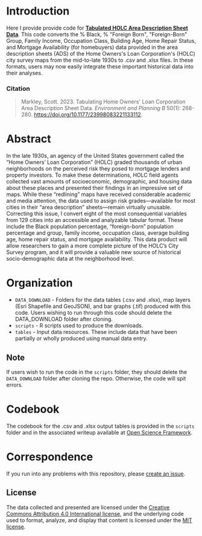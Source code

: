 # Introduction
Here I provide provide code for [**Tabulated HOLC Area Description Sheet Data**](https://osf.io/qytj8/). This code converts the % Black, % "Foreign Born", "Foreign-Born" Group, Family Income, Occupation Class, Building Age, Home Repair Status, and Mortgage Availability (for homebuyers) data provided in the area description sheets (ADS) of the Home Owners's Loan Corporation's (HOLC) city survey maps from the mid-to-late 1930s to .csv and .xlsx files. In these formats, users may now easily integrate these important historical data into their analyses.

### Citation
> Markley, Scott. 2023. Tabulating Home Owners' Loan Corporation Area Description Sheet Data. *Environment and Planning B* 50(1): 268-280. https://doi.org/10.1177/23998083221133112.

# Abstract
In the late 1930s, an agency of the United States government called the “Home Owners’ Loan Corporation” (HOLC) graded thousands of urban neighborhoods on the perceived risk they posed to mortgage lenders and property investors. To make these determinations, HOLC field agents collected vast amounts of socioeconomic, demographic, and housing data about these places and presented their findings in an impressive set of maps. While these “redlining” maps have received considerable academic and media attention, the data used to assign risk grades—available for most cities in their “area description” sheets—remain virtually unusable. Correcting this issue, I convert eight of the most consequential variables from 129 cities into an accessible and analyzable tabular format. These include the Black population percentage, “foreign-born” population percentage and group, family income, occupation class, average building age, home repair status, and mortgage availability. This data product will allow researchers to gain a more complete picture of the HOLC’s City Survey program, and it will provide a valuable new source of historical socio-demographic data at the neighborhood level.

# Organization
- `DATA_DOWNLOAD` - Folders for the data tables (.csv and .xlsx), map layers (Esri Shapefile and GeoJSON), and bar graphs (.tif) produced with this code. Users wishing to run through this code should delete the DATA_DOWNLOAD folder after cloning.
- `scripts` - R scripts used to produce the downloads.
- `tables` - Input data resources. These include data that have been partially or wholly produced using manual data entry.

## Note
If users wish to run the code in the `scripts` folder, they should delete the `DATA_DOWNLOAD` folder after cloning the repo. Otherwise, the code will spit errors.

# Codebook
The codebook for the .csv and .xlsx output tables is provided in the `scripts` folder and in the associated writeup available at [Open Science Framework](https://osf.io/qytj8/).

# Correspondence
If you run into any problems with this repository, please [create an issue](https://github.com/snmarkley1/HOLC_ADS/issues).

## License
The data collected and presented are licensed under the [Creative Commons Attribution 4.0 International license](https://creativecommons.org/licenses/by/4.0/), and the underlying code used to format, analyze, and display that content is licensed under the [MIT license](http://opensource.org/licenses/mit-license.php).
